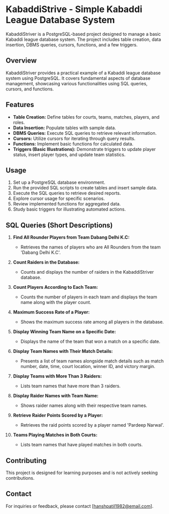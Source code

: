 # KabaddiStrive - Simple Kabaddi League Database System

KabaddiStriver is a PostgreSQL-based project designed to manage a basic Kabaddi league database system. The project includes table creation, data insertion, DBMS queries, cursors, functions, and a few triggers.

## Overview
KabaddiStriver provides a practical example of a Kabaddi league database system using PostgreSQL. It covers fundamental aspects of database management, showcasing various functionalities using SQL queries, cursors, and functions.

## Features
- **Table Creation:** Define tables for courts, teams, matches, players, and roles.
- **Data Insertion:** Populate tables with sample data.
- **DBMS Queries:** Execute SQL queries to retrieve relevant information.
- **Cursors:** Utilize cursors for iterating through query results.
- **Functions:** Implement basic functions for calculated data.
- **Triggers (Basic Illustrations):** Demonstrate triggers to update player status, insert player types, and update team statistics.

## Usage
1. Set up a PostgreSQL database environment.
2. Run the provided SQL scripts to create tables and insert sample data.
3. Execute the SQL queries to retrieve desired reports.
4. Explore cursor usage for specific scenarios.
5. Review implemented functions for aggregated data.
6. Study basic triggers for illustrating automated actions.

## SQL Queries (Short Descriptions)
1. **Find All Rounder Players from Team Dabang Delhi K.C:**
   - Retrieves the names of players who are All Rounders from the team 'Dabang Delhi K.C'.

2. **Count Raiders in the Database:**
   - Counts and displays the number of raiders in the KabaddiStriver database.

3. **Count Players According to Each Team:**
   - Counts the number of players in each team and displays the team name along with the player count.

4. **Maximum Success Rate of a Player:**
   - Shows the maximum success rate among all players in the database.

5. **Display Winning Team Name on a Specific Date:**
   - Displays the name of the team that won a match on a specific date.

6. **Display Team Names with Their Match Details:**
   - Presents a list of team names alongside match details such as match number, date, time, court location, winner ID, and victory margin.

7. **Display Teams with More Than 3 Raiders:**
   - Lists team names that have more than 3 raiders.

8. **Display Raider Names with Team Name:**
   - Shows raider names along with their respective team names.

9. **Retrieve Raider Points Scored by a Player:**
   - Retrieves the raid points scored by a player named 'Pardeep Narwal'.

10. **Teams Playing Matches in Both Courts:**
    - Lists team names that have played matches in both courts.

## Contributing
This project is designed for learning purposes and is not actively seeking contributions.

## Contact
For inquiries or feedback, please contact [hanshpatil1982@email.com].
